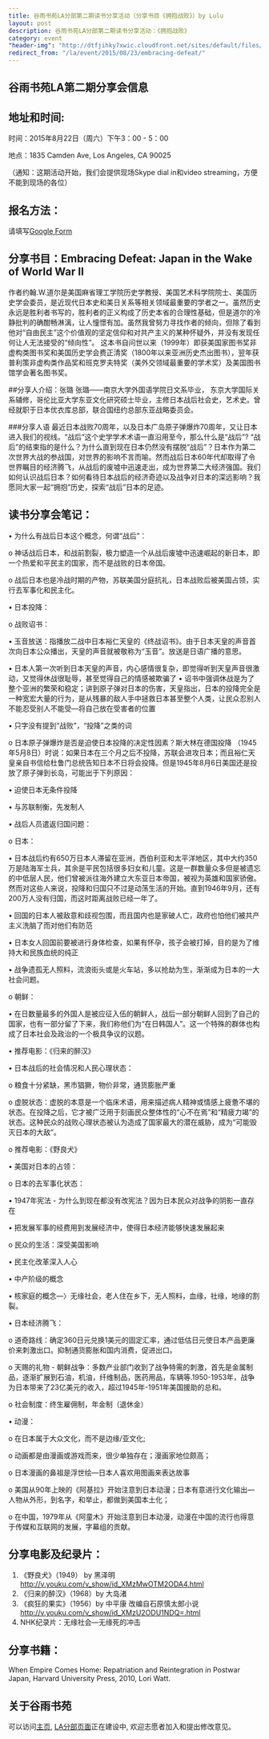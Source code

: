 ```yaml
---
title: 谷雨书苑LA分部第二期读书分享活动（分享书目《拥抱战败》）by Lulu
layout: post 
description: 谷雨书苑LA分部第二期读书分享活动：《拥抱战败》
category: event 
"header-img": "http://dtfjihky7xwic.cloudfront.net/sites/default/files/Activities/la-beauty-shot.jpg"
redirect_from: "/la/event/2015/08/23/embracing-defeat/"
---
```



## 谷雨书苑LA第二期分享会信息

## 地址和时间: 

时间：2015年8月22日（周六）下午3：00 - 5：00

地点：1835 Camden Ave, Los Angeles, CA 90025

（通知：这期活动开始，我们会提供现场Skype dial in和video streaming，方便不能到现场的各位）

## 报名方法：

请填写[Google Form](https://docs.google.com/forms/d/14suzNHWbPV_q1bsK_S8U6ugRTkmVgQF-W0EY8-2yW14/viewform)


## 分享书目：Embracing Defeat: Japan in the Wake of World War Ⅱ

作者约翰.W.道尔是美国麻省理工学院历史学教授、美国艺术科学院院士、美国历史学会委员，是近现代日本史和美日关系等相关领域最重要的学者之一。虽然历史永远是胜利者书写的，胜利者的正义构成了历史本省的合理性基础，但是道尔的冷静批判的确酣畅淋漓，让人憧憬有加。虽然我曾努力寻找作者的倾向，但除了看到他对“自由民主”这个价值观的坚定信仰和对共产主义的某种怀疑外，并没有发现任何让人无法接受的“倾向性”。
这本书自问世以来（1999年）即获美国家图书奖非虚构类图书奖和美国历史学会费正清奖（1800年以来亚洲历史杰出图书），翌年获普利策非虚构类作品奖和班克罗夫特奖（美外交领域最重要的学术奖）及美国图书馆学会著名图书奖。

##分享人介绍：张璐
张璐——南京大学外国语学院日文系毕业， 东京大学国际关系辅修，哥伦比亚大学东亚文化研究硕士毕业，主修日本战后社会史，艺术史。曾经就职于日本优衣库总部，联合国纽约总部东亚战略委员会。

###分享人语 
最近日本战败70周年，以及日本广岛原子弹爆炸70周年，又让日本进入我们的视线。“战后”这个史学学术术语一直沿用至今，那么什么是“战后”? “战后”的结束指的是什么？为什么直到现在日本仍然没有摆脱“战后”？日本作为第二次世界大战的参战国，对世界的影响不言而喻。然而战后日本60年代却取得了令世界瞩目的经济腾飞，从战后的废墟中迅速走出，成为世界第二大经济强国。我们如何认识战后日本？如何看待日本战后的经济奇迹以及战争对日本的深远影响？我愿同大家一起“拥抱”历史，探索“战后”日本的足迹。

## 读书分享会笔记：
•	为什么有战后日本这个概念，何谓“战后”：

o	神话战后日本，和战前割裂，极力塑造一个从战后废墟中迅速崛起的新日本，即一个热爱和平民主的国家，而不是战败的日本帝国。

o	战后日本也是冷战时期的产物，苏联美国分庭抗礼，日本战败后被美国占领，实行去军事化和民主化。

•	日本投降：

o	战败诏书：

•	玉音放送：指播放二战中日本裕仁天皇的《终战诏书》。由于日本天皇的声音首次向日本公众播出，天皇的声音就被敬称为“玉音”。放送是日语广播的意思。

•	日本人第一次听到日本天皇的声音，内心感情很复杂，即觉得听到天皇声音很激动，又觉得休战很耻辱，甚至觉得自己的情感被欺骗了
•	诏书中强调休战是为了整个亚洲的繁荣和稳定；讲到原子弹对日本的伤害，天皇指出，日本的投降完全是一种宽宏大量的行为，是从残暴的敌人手中拯救日本甚至整个人类，让民众忍别人不能忍受别人不能受—将自己放在受害者的位置

•	只字没有提到“战败”，“投降”之类的词

o	日本原子弹爆炸是否是迫使日本投降的决定性因素？斯大林在德国投降 （1945年5月8日）时说：如果日本在三个月之后不投降，苏联会进攻日本；而且裕仁天皇亲自书信给杜鲁门总统告知日本不日将会投降。但是1945年8月6日美国还是投放了原子弹到长岛，可能出于下列原因：

•	迫使日本无条件投降

•	与苏联制衡，先发制人

•	战后人员遣返归国问题：

o	日本：

•	日本战后约有650万日本人滞留在亚洲，西伯利亚和太平洋地区，其中大约350万是陆海军士兵，其余是平民包括很多妇女和儿童。这是一群数量众多但是被遗忘的中低层人民，他们曾被派往海外建立大东亚日本帝国，被视为英雄和国家骄傲。然而对这些人来说，投降和归国只不过是动荡生活的开始。直到1946年9月，还有200万人没有归国，而这时距离战败已经一年了。

•	 回国的日本人被敌意和歧视包围，而且国内也是家破人亡，政府也怕他们被共产主义洗脑了而对他们有防范

•	日本女人回国前要被进行身体检查，如果有怀孕，孩子会被打掉，目的是为了维持大和民族血统的纯正

•	战争遗孤无人照料，流浪街头或是火车站，多以抢劫为生，渐渐成为日本的一大社会问题。

o	朝鲜：

•	在日数量最多的外国人是被应征入伍的朝鲜人，战后一部分朝鲜人回到了自己的国家，也有一部分留了下来，我们称他们为“在日韩国人”。这一个特殊的群体也构成了日本社会及政治的一个极具争议的议题。

•	推荐电影：《归来的醉汉》

•	日本战后的社会情况和人民心理状态：

o	粮食十分紧缺，黑市猖獗，物价非常，通货膨胀严重

o	 虚脱状态：虚脱的本意是一个临床术语，用来描述病人精神或情感上疲惫不堪的状态。在投降之后，它才被广泛用于刻画民众整体性的“心不在焉”和“精疲力竭”的状态。这种民众的战败心理状态被认为造成了国家最大的潜在威胁，成为“可能毁灭日本的大敌”。

o	推荐电影：《野良犬》

•	美国对日本的占领：

o	日本的去军事化状态：

•	1947年宪法 - 为什么到现在都没有改宪法？因为日本民众对战争的阴影一直存在

•	把发展军事的经费用到发展经济中，使得日本经济能够快速发展起来

o	民众的生活：深受美国影响

•	民主化改革深入人心

•	中产阶级的概念

•	核家庭的概念—〉无缘社会，老人住在乡下，无人照料，血缘，社缘，地缘的割裂。

•	日本经济腾飞：

o	道奇路线：确定360日元兑换1美元的固定汇率，通过低估日元使日本产品更廉价来刺激出口。抑制通货膨胀和国内消费，促进出口。

o	天赐的礼物 - 朝鲜战争：多数产业部门收到了战争特需的刺激，首先是金属制品，逐渐扩展到石油，机油，纤维制品，医药用品，车辆等.1950-1953年，战争为日本带来了23亿美元的收入，超过1945年-1951年美国援助的总和。

o	 社会制度：终生雇佣制，年金制（退休金）

•	动漫：

o	在日本属于大众文化，而不是边缘/亚文化;

o	动画都是由漫画或游戏而来，很少单独存在；漫画家地位颇高；

o	日本漫画的鼻祖是浮世绘—日本人喜欢用图画来表达故事

o	美国从90年上映的《阿基拉》开始注意到日本动漫；日本有意进行文化输出—人物从外形，到名字，和举止，都做到美国本土化；

o	在中国，1979年从《阿童木》开始注意到日本动漫，动漫在中国的流行也得意于传媒和互联网的发展，字幕组的贡献。 

## 分享电影及纪录片：
1. 《野良犬》（1949） by 黑泽明
http://v.youku.com/v_show/id_XMzMwOTM2ODA4.html 
2. 《归来的醉汉》（1968）by 大岛渚
3. 《疯狂的果实》（1956）by 中平康 改编自石原慎太郎小说
http://v.youku.com/v_show/id_XMzU2ODU1NDQ=.html 
4. NHK纪录片：无缘社会—无缘死的冲击

## 分享书籍：
When Empire Comes Home: Repatriation and Reintegration in Postwar Japan, Harvard University Press, 2010, Lori Watt. 


## 关于谷雨书苑

可以访问[主页](http://www.valleyrain.org), [LA分部页面](http://www.valleyrain.org/la)正在建设中, 欢迎志愿者加入和提出修改意见。

